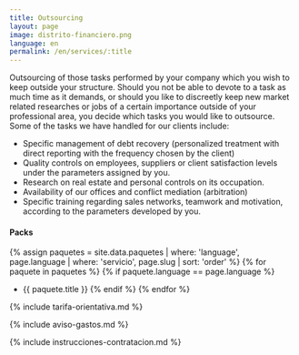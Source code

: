 ```yaml
---
title: Outsourcing
layout: page
image: distrito-financiero.png
language: en
permalink: /en/services/:title
---
```


Outsourcing of those tasks performed by your company which you wish to keep outside your structure. Should you not be able to devote to a task as much time as it demands, or should you like to discreetly keep new market related researches or jobs of a certain importance outside of your professional area, you decide which tasks you would like to outsource. Some of the tasks we have handled for our clients include:

- Specific management of debt recovery (personalized treatment with direct reporting with the frequency chosen by the client)
- Quality controls on employees, suppliers or client satisfaction levels under the parameters assigned by you.
- Research on real estate and personal controls on its occupation.
- Availability of our offices and conflict mediation (arbitration)
- Specific training regarding sales networks, teamwork and motivation, according to the parameters developed by you.

#### Packs
{% assign paquetes = site.data.paquetes | where: 'language', page.language | where: 'servicio', page.slug | sort: 'order' %}
{% for paquete in paquetes %}
  {% if paquete.language == page.language %}
  - {{ paquete.title }}
  {% endif %}
{% endfor %}


{% include tarifa-orientativa.md %}

{% include aviso-gastos.md %}

{% include instrucciones-contratacion.md %}
